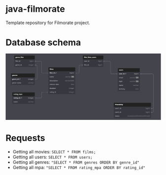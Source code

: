 # java-filmorate
Template repository for Filmorate project.

# Database schema
![text](db_diagram.png)

# Requests
+ Getting all movies: ```SELECT * FROM films;```
+ Getting all users: ```SELECT * FROM users;```
+ Getting all genres: ```"SELECT * FROM genres ORDER BY genre_id"```
+ Getting all mpa: ```"SELECT * FROM rating_mpa ORDER BY rating_id"```